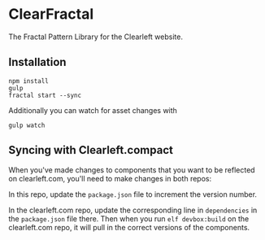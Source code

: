 # ClearFractal

The Fractal Pattern Library for the Clearleft website.

## Installation

    npm install
    gulp
    fractal start --sync

Additionally you can watch for asset changes with

    gulp watch

## Syncing with Clearleft.compact

When you've made changes to components that you want to be reflected on clearleft.com, you'll need to make changes in both repos:

In this repo, update the `package.json` file to increment the version number.

In the clearleft.com repo, update the corresponding line in `dependencies` in the `package.json` file there. Then when you run `elf devbox:build` on the clearleft.com repo, it will pull in the correct versions of the components.
